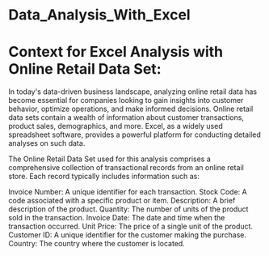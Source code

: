 # Data_Analysis_With_Excel
# Context for Excel Analysis with Online Retail Data Set:

In today's data-driven business landscape, analyzing online retail data has become essential for companies looking to gain insights into customer behavior, optimize operations, and make informed decisions. Online retail data sets contain a wealth of information about customer transactions, product sales, demographics, and more. Excel, as a widely used spreadsheet software, provides a powerful platform for conducting detailed analyses on such data.

The Online Retail Data Set used for this analysis comprises a comprehensive collection of transactional records from an online retail store. Each record typically includes information such as:

Invoice Number: A unique identifier for each transaction.
Stock Code: A code associated with a specific product or item.
Description: A brief description of the product.
Quantity: The number of units of the product sold in the transaction.
Invoice Date: The date and time when the transaction occurred.
Unit Price: The price of a single unit of the product.
Customer ID: A unique identifier for the customer making the purchase.
Country: The country where the customer is located.
